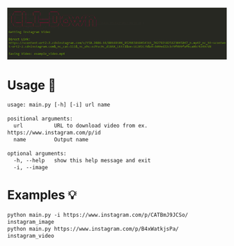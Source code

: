 <p align='center'>
  <img src='https://github.com/RustyBalboadev/CLI-Down/blob/master/CLI-Down.png'>
</p>

# Usage 🔧

```
usage: main.py [-h] [-i] url name

positional arguments:
  url          URL to download video from ex. https://www.instagram.com/p/id
  name         Output name

optional arguments:
  -h, --help   show this help message and exit
  -i, --image
```

# Examples 💡
```
python main.py -i https://www.instagram.com/p/CATBmJ9JCSo/ instagram_image
python main.py https://www.instagram.com/p/B4xWatkjsPa/ instagram_video
```
